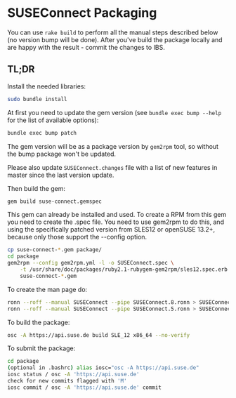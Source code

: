 # SUSEConnect Packaging

You can use `rake build` to perform all the manual steps described below (no version bump will be done).
After you've build the package locally and are happy with the result - commit the changes to IBS.

## TL;DR

Install the needed libraries:

```bash
sudo bundle install
```

At first you need to update the gem version (see `bundle exec bump --help` for the list of available options):

```bash
bundle exec bump patch
```

The gem version will be as a package version by `gem2rpm` tool, so without the bump package won't be updated.

Please also update `SUSEConnect.changes` file with a list of new features in master since the last version update.


Then build the gem:

```bash
gem build suse-connect.gemspec
```

This gem can already be installed and used. To create a RPM from this gem you
need to create the .spec file.  You need to use gem2rpm to do this, and using
the specifically patched version from SLES12 or openSUSE 13.2+, because only those support the --config option.

```bash
cp suse-connect-*.gem package/
cd package
gem2rpm --config gem2rpm.yml -l -o SUSEConnect.spec \
    -t /usr/share/doc/packages/ruby2.1-rubygem-gem2rpm/sles12.spec.erb \
    suse-connect-*.gem
```

To create the man page do:

```bash
ronn --roff --manual SUSEConnect --pipe SUSEConnect.8.ronn > SUSEConnect.8 && gzip -f SUSEConnect.8
ronn --roff --manual SUSEConnect --pipe SUSEConnect.5.ronn > SUSEConnect.5 && gzip -f SUSEConnect.5
```


To build the package:

```bash
osc -A https://api.suse.de build SLE_12 x86_64 --no-verify
```

To submit the package:
```bash
cd package
(optional in .bashrc) alias iosc="osc -A https://api.suse.de"
iosc status / osc -A 'https://api.suse.de'
check for new commits flagged with 'M'
iosc commit / osc -A 'https://api.suse.de' commit
```



